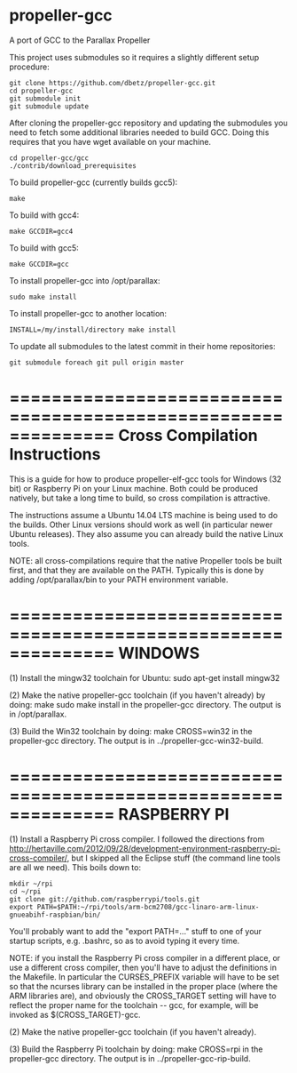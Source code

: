 # propeller-gcc
A port of GCC to the Parallax Propeller

This project uses submodules so it requires a slightly different setup procedure:

    git clone https://github.com/dbetz/propeller-gcc.git
    cd propeller-gcc
    git submodule init
    git submodule update

After cloning the propeller-gcc repository and updating the submodules you need to
fetch some additional libraries needed to build GCC. Doing this requires that you
have wget available on your machine.

    cd propeller-gcc/gcc
    ./contrib/download_prerequisites
    
To build propeller-gcc (currently builds gcc5):

    make
    
To build with gcc4:

    make GCCDIR=gcc4

To build with gcc5:

    make GCCDIR=gcc

To install propeller-gcc into /opt/parallax:

    sudo make install
    
To install propeller-gcc to another location:

    INSTALL=/my/install/directory make install
    
To update all submodules to the latest commit in their home repositories:

    git submodule foreach git pull origin master
    
==============================================================
Cross Compilation Instructions
==============================================================

This is a guide for how to produce propeller-elf-gcc tools for 
Windows (32 bit) or Raspberry Pi on your Linux machine. Both could
be produced natively, but take a long time to build, so cross compilation
is attractive.

The instructions assume a Ubuntu 14.04 LTS machine is being used to do
the builds. Other Linux versions should work as well (in particular newer
Ubuntu releases). They also assume you can already build the native
Linux tools.

NOTE: all cross-compilations require that the native Propeller tools be
built first, and that they are available on the PATH. Typically this is
done by adding /opt/parallax/bin to your PATH environment variable.

==============================================================
WINDOWS
==============================================================

(1) Install the mingw32 toolchain for Ubuntu:
    sudo apt-get install mingw32

(2) Make the native propeller-gcc toolchain (if you haven't already) by doing:
    make
    sudo make install
in the propeller-gcc directory. The output is in /opt/parallax.

(3) Build the Win32 toolchain by doing:
    make CROSS=win32
in the propeller-gcc directory. The output is in ../propeller-gcc-win32-build.

==============================================================
RASPBERRY PI
==============================================================

(1) Install a Raspberry Pi cross compiler. I followed the directions from
http://hertaville.com/2012/09/28/development-environment-raspberry-pi-cross-compiler/,
but I skipped all the Eclipse stuff (the command line tools are all 
we need). This boils down to:

    mkdir ~/rpi
    cd ~/rpi
    git clone git://github.com/raspberrypi/tools.git
    export PATH=$PATH:~/rpi/tools/arm-bcm2708/gcc-linaro-arm-linux-gnueabihf-raspbian/bin/

You'll probably want to add the "export PATH=..." stuff to one of your
startup scripts, e.g. .bashrc, so as to avoid typing it every time.

NOTE: if you install the Raspberry Pi cross compiler in a different place,
or use a different cross compiler, then you'll have to adjust the
definitions in the Makefile. In particular the CURSES_PREFIX variable will
have to be set so that the ncurses library can be installed in the proper
place (where the ARM libraries are), and obviously the CROSS_TARGET setting
will have to reflect the proper name for the toolchain -- gcc, for example,
will be invoked as $(CROSS_TARGET)-gcc.

(2) Make the native propeller-gcc toolchain (if you haven't already).

(3) Build the Raspberry Pi toolchain by doing:
    make CROSS=rpi
in the propeller-gcc directory. The output is in ../propeller-gcc-rip-build.

